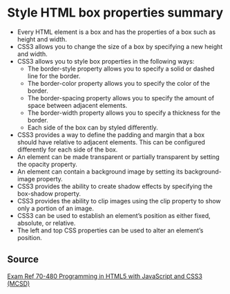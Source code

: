 # Style HTML box properties summary

- Every HTML element is a box and has the properties of a box such as height and width.
- CSS3 allows you to change the size of a box by specifying a new height and width.
- CSS3 allows you to style box properties in the following ways:
  - The border-style property allows you to specify a solid or dashed line for the border.
  - The border-color property allows you to specify the color of the border.
  - The border-spacing property allows you to specify the amount of space between adjacent elements.
  - The border-width property allows you to specify a thickness for the border.
  - Each side of the box can by styled differently.
- CSS3 provides a way to define the padding and margin that a box should have relative to adjacent elements. This can be configured differently for each side of the box.
- An element can be made transparent or partially transparent by setting the opacity property.
- An element can contain a background image by setting its background-image property.
- CSS3 provides the ability to create shadow effects by specifying the box-shadow property.
- CSS3 provides the ability to clip images using the clip property to show only a portion of an image.
- CSS3 can be used to establish an element’s position as either fixed, absolute, or relative.
- The left and top CSS properties can be used to alter an element’s position.

## Source

[Exam Ref 70-480 Programming in HTML5 with JavaScript and CSS3 (MCSD)](https://www.microsoft.com/en-us/p/exam-ref-70-480-programming-in-html5-with-javascript-and-css3-mcsd/fgqpf3h0qll7?activetab=pivot%3aoverviewtab)
